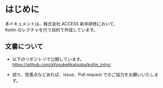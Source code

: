 # はじめに

本ドキュメントは、株式会社 ACCESS 新卒研修において、  
Kotlin のレクチャを行う目的で作成しています。

## 文書について

* 以下のリポジトリで公開しています。  
https://github.com/aYosukeAkatsuka/kotlin_intro/

* 誤り、改善点などあれば、issue、Pull request でのご協力をお願いいたします。

